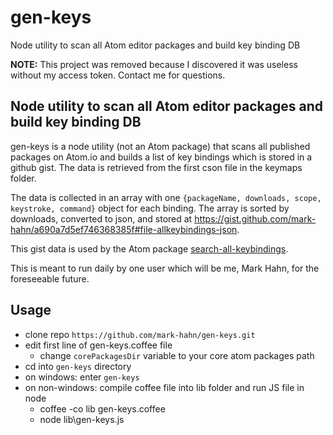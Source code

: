 gen-keys
========

Node utility to scan all Atom editor packages and build key binding DB


**NOTE:** This project was removed because I discovered it was useless without my access token.  Contact me for questions.


## Node utility to scan all Atom editor packages and build key binding DB

gen-keys is a node utility (not an Atom package) that scans all published packages on Atom.io and builds a list of key bindings which is stored in a github gist. The data is retrieved from the first cson file in the keymaps folder.

The data is collected in an array with one `{packageName, downloads, scope, keystroke, command}` object for each binding.  The array is sorted by downloads, converted to json, and stored at https://gist.github.com/mark-hahn/a690a7d5ef746368385f#file-allkeybindings-json.

This gist data is used by the Atom package [search-all-keybindings](https://github.com/mark-hahn/search-all-keybindings).

This is meant to run daily by one user which will be me, Mark Hahn, for the foreseeable future.

## Usage
- clone repo `https://github.com/mark-hahn/gen-keys.git`
- edit first line of gen-keys.coffee file
  - change `corePackagesDir` variable to your core atom packages path
- cd into `gen-keys` directory
- on windows: enter `gen-keys`
- on non-windows: compile coffee file into lib folder and run JS file in node
  - coffee -co lib gen-keys.coffee
  - node lib\gen-keys.js
  

